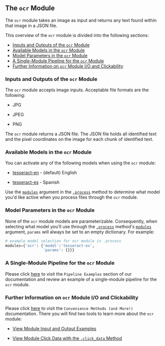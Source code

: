 ## The `ocr` Module

The `ocr` module takes an image as input and returns any text found within that image in a JSON file.

This overview of the `ocr` module is divided into the following sections:

- [Inputs and Outputs of the `ocr` Module](#inputs-and-outputs-of-the-ocr-module)
- [Available Models in the `ocr` Module](#available-models-in-the-ocr-module)
- [Model Parameters in the `ocr` Module](#model-parameters-in-the-ocr-module)
- [A Single-Module Pipeline for the `ocr` Module](#a-single-module-pipeline-for-the-ocr-module)
- [Further Information on `ocr` Module I/O and Clickability](#further-information-on-ocr-module-io-and-clickability)

### Inputs and Outputs of the `ocr` Module

The `ocr` module accepts image inputs. Acceptable file formats are the following:

- JPG

- JPEG

- PNG

The `ocr` module returns a JSON file. The JSON file holds all identified text and the pixel coordinates on the image for each chunk of identified text.

### Available Models in the `ocr` Module

You can activate any of the following models when using the `ocr` module:

- [tesseract-en](https://github.com/tesseract-ocr/tesseract) - (default) English

- [tesseract-es](https://github.com/tesseract-ocr/tesseract) - Spanish

Use the [`modules`](../../system/parameters_processing_files_through_pipelines/process_method.md#selecting-models-via-the-modules-argument) argument in the [`.process`](../../system/parameters_processing_files_through_pipelines/process_method.md) method to determine what model you'd like active when you process files through the `ocr` module.

### Model Parameters in the `ocr` Module

None of the `ocr` module models are parameterizable. Consequently, when selecting what model you'll use through the [`.process`](../../system/parameters_processing_files_through_pipelines/process_method.md) method's [`modules`](../../system/parameters_processing_files_through_pipelines/process_method.md#selecting-models-via-the-modules-argument) argument, `params` will always be set to an empty dictionary. For example:

```python
# example model selection for ocr module in .process
modules={'ocr': {'model':'tesseract-es',
                 'params': {}}}
```

### A Single-Module Pipeline for the `ocr` Module

Please click [here](../../examples/single_module_pipelines/single_ocr.md) to visit the `Pipeline Examples` section of our documentation and review an example of a single-module pipeline for the `ocr` module.

### Further Information on `ocr` Module I/O and Clickability

Please click [here](../../system/convenience_methods/convenience_methods.md) to visit the `Convenience Methods (and More!)` documentation. There you will find two tools to learn more about the `ocr` module:

- [View Module Input and Output Examples](../../system/convenience_methods/convenience_methods.md#view-module-input-and-output-examples)

- [View Module Click Data with the `.click_data` Method](../../system/convenience_methods/convenience_methods.md#view-module-click-data-with-the-click_data-method)
